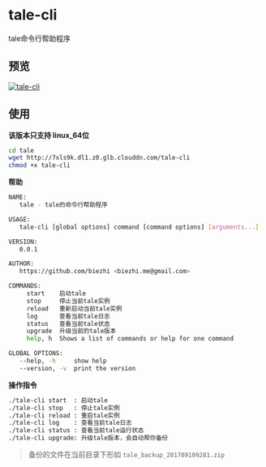 # tale-cli

tale命令行帮助程序

## 预览

[![tale-cli](https://i.loli.net/2017/09/10/59b5241331c47.png)](https://asciinema.org/a/137041)

## 使用

**该版本只支持 linux_64位**

```bash
cd tale
wget http://7xls9k.dl1.z0.glb.clouddn.com/tale-cli
chmod +x tale-cli
```

**帮助**

```bash
NAME:
   tale - tale的命令行帮助程序

USAGE:
   tale-cli [global options] command [command options] [arguments...]

VERSION:
   0.0.1

AUTHOR:
   https://github.com/biezhi <biezhi.me@gmail.com>

COMMANDS:
     start    启动tale
     stop     停止当前tale实例
     reload   重新启动当前tale实例
     log      查看当前tale日志
     status   查看当前tale状态
     upgrade  升级当前的tale版本
     help, h  Shows a list of commands or help for one command

GLOBAL OPTIONS:
   --help, -h     show help
   --version, -v  print the version
```

**操作指令**

```bash
./tale-cli start  : 启动tale
./tale-cli stop   : 停止tale实例
./tale-cli reload : 重启tale实例
./tale-cli log    : 查看当前tale日志
./tale-cli status : 查看当前tale运行状态
./tale-cli upgrade: 升级tale版本，会自动帮你备份
```

> 备份的文件在当前目录下形如 `tale_backup_201709109281.zip`
